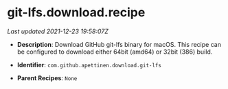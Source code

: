 # git-lfs.download.recipe

_Last updated 2021-12-23 19:58:07Z_

- **Description**: Download GitHub git-lfs binary for macOS. This recipe can be configured to download either 64bit (amd64) or 32bit (386) build.

- **Identifier**: `com.github.apettinen.download.git-lfs`

- **Parent Recipes**: `None`